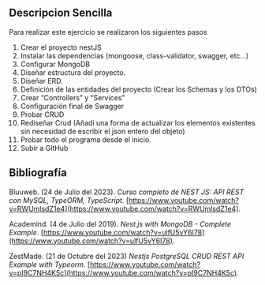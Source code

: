 
## Descripcion Sencilla

Para realizar este ejercicio se realizaron los siguientes pasos
<ol>
<li>Crear el proyecto nestJS</li>
<li>Instalar las dependencias (mongoose, class-validator, swagger, etc…)</li>
<li>Configurar MongoDB </li>
<li>Diseñar estructura del proyecto.</li>
<li>Diseñar ERD.</li>
<li>Definición de las entidades del proyecto (Crear los Schemas y los DTOs)</li>
<li>Crear “Controllers” y “Services”</li>
<li>Configuración final de Swagger</li>
<li>Probar CRUD</li>
<li>Rediseñar Crud (Añadi una forma de actualizar los elementos existentes sin necesidad de escribir el json entero del objeto)</li>
<li>Probar todo el programa desde el inicio.</li>
<li>Subir a GitHub</li>
</ol>



## Bibliografía

Bluuweb. (24 de Julio del 2023). <i>Curso completo de NEST JS: API REST con MySQL, TypeORM, TypeScript.</i> [https://www.youtube.com/watch?v=RWUmlsdZ1e4](https://www.youtube.com/watch?v=RWUmlsdZ1e4).

Academind. (4 de Julio del 2019). <i>Nest.js with MongoDB - Complete Example</i>. [https://www.youtube.com/watch?v=ulfU5vY6I78](https://www.youtube.com/watch?v=ulfU5vY6I78).

ZestMade. (21 de Octubre del 2023) <i>Nestjs PostgreSQL CRUD REST API Example with Typeorm.</i> [https://www.youtube.com/watch?v=pI9C7NH4K5c](https://www.youtube.com/watch?v=pI9C7NH4K5c).
